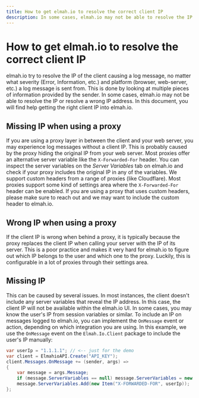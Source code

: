 ```yaml
---
title: How to get elmah.io to resolve the correct client IP
description: In some cases, elmah.io may not be able to resolve the IP or resolve a wrong IP address. Find help getting the right client IP into elmah.io.
---
```


# How to get elmah.io to resolve the correct client IP

elmah.io try to resolve the IP of the client causing a log message, no matter what severity (Error, Information, etc.) and platform (browser, web-server, etc.) a log message is sent from. This is done by looking at multiple pieces of information provided by the sender. In some cases, elmah.io may not be able to resolve the IP or resolve a wrong IP address. In this document, you will find help getting the right client IP into elmah.io.

## Missing IP when using a proxy

If you are using a proxy layer in between the client and your web server, you may experience log messages without a client IP. This is probably caused by the proxy hiding the original IP from your web server. Most proxies offer an alternative server variable like the `X-Forwarded-For` header. You can inspect the server variables on the *Server Variables* tab on elmah.io and check if your proxy includes the original IP in any of the variables. We support custom headers from a range of proxies (like Cloudflare). Most proxies support some kind of settings area where the `X-Forwarded-For` header can be enabled. If you are using a proxy that uses custom headers, please make sure to reach out and we may want to include the custom header to elmah.io.

## Wrong IP when using a proxy

If the client IP is wrong when behind a proxy, it is typically because the proxy replaces the client IP when calling your server with the IP of its server. This is a poor practice and makes it very hard for elmah.io to figure out which IP belongs to the user and which one to the proxy. Luckily, this is configurable in a lot of proxies through their settings area.

## Missing IP

This can be caused by several issues. In most instances, the client doesn't include any server variables that reveal the IP address. In this case, the client IP will not be available within the elmah.io UI. In some cases, you may know the user's IP from session variables or similar. To include an IP on messages logged to elmah.io, you can implement the `OnMessage` event or action, depending on which integration you are using. In this example, we use the `OnMessage` event on the `Elmah.Io.Client` package to include the user's IP manually:

```csharp
var userIp = "1.1.1.1"; // <-- just for the demo
var client = ElmahioAPI.Create("API_KEY");
client.Messages.OnMessage += (sender, args) =>
{
    var message = args.Message;
    if (message.ServerVariables == null) message.ServerVariables = new List<Item>();
    message.ServerVariables.Add(new Item("X-FORWARDED-FOR", userIp));
};
```